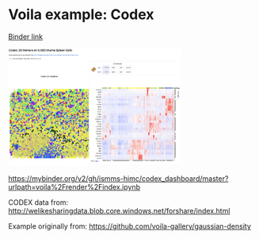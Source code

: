 
# Voila example: Codex

[Binder link](https://mybinder.org/v2/gh/ismms-himc/codex_dashboard/master?urlpath=voila%2Frender%2Findex.ipynb)

<img src='img/codex_screenshot.png' alt="CODEX Example" width="350px" >

https://mybinder.org/v2/gh/ismms-himc/codex_dashboard/master?urlpath=voila%2Frender%2Findex.ipynb

CODEX data from: http://welikesharingdata.blob.core.windows.net/forshare/index.html

Example originally from: https://github.com/voila-gallery/gaussian-density
